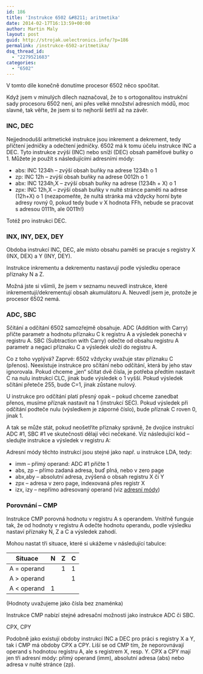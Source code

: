 ```yaml
---
id: 186
title: 'Instrukce 6502 &#8211; aritmetika'
date: 2014-02-17T16:13:59+00:00
author: Martin Maly
layout: post
guid: http://strojak.uelectronics.info/?p=186
permalink: /instrukce-6502-aritmetika/
dsq_thread_id:
  - "2279521683"
categories:
  - "6502"
---
```

V tomto díle konečně donutíme procesor 6502 něco spočítat.

<!--more-->

Když jsem v minulých dílech naznačoval, že to s ortogonalitou instrukční sady procesoru 6502 není, ani přes velké množství adresních módů, moc slavné, tak věřte, že jsem si to nejhorší šetřil až na závěr.

### INC, DEC

Nejjednodušší aritmetické instrukce jsou inkrement a dekrement, tedy přičtení jedničky a odečtení jedničky. 6502 má k tomu účelu instrukce INC a DEC. Tyto instrukce zvýší (INC) nebo sníží (DEC) obsah paměťové buňky o 1. Můžete je použít s následujícími adresními módy:

  * abs: INC 1234h &#8211; zvýší obsah buňky na adrese 1234h o 1
  * zp: INC 12h &#8211; zvýší obsah buňky na adrese 0012h o 1
  * abx: INC 1234h,X &#8211; zvýší obsah buňky na adrese (1234h + X) o 1
  * zpx: INC 12h,X &#8211; zvýší obsah buňky v nulté stránce paměti na adrese (12h+X) o 1 (nezapomeňte, že nultá stránka má vždycky horní byte adresy rovný 0, pokud tedy bude v X hodnota FFh, nebude se pracovat s adresou 0111h, ale 0011h!)

Totéž pro instrukci DEC.

### INX, INY, DEX, DEY

Obdoba instrukcí INC, DEC, ale místo obsahu paměti se pracuje s registry X (INX, DEX) a Y (INY, DEY).

Instrukce inkrementu a dekrementu nastavují podle výsledku operace příznaky N a Z.

Možná jste si všimli, že jsem v seznamu neuvedl instrukce, které inkrementují/dekrementují obsah akumulátoru A. Neuvedl jsem je, protože je procesor 6502 nemá.

### ADC, SBC

Sčítání a odčítání 6502 samozřejmě obsahuje. ADC (Addition with Carry) přičte parametr a hodnotu příznaku C k registru A a výsledek ponechá v registru A. SBC (Subtraction with Carry) odečte od obsahu registru A parametr a negaci příznaku C a výsledek uloží do registru A.

Co z toho vyplývá? Zaprvé: 6502 vždycky uvažuje stav příznaku C (přenos). Neexistuje instrukce pro sčítání nebo odčítání, která by jeho stav ignorovala. Pokud chceme &#8222;jen&#8220; sčítat dvě čísla, je potřeba předtím nastavit C na nulu instrukcí CLC, jinak bude výsledek o 1 vyšší. Pokud výsledek sčítání přeteče 255, bude C=1, jinak zůstane nulový.

U instrukce pro odčítání platí přesný opak &#8211; pokud chceme zanedbat přenos, musíme příznak nastavit na 1 (instrukcí SEC). Pokud výsledek při odčítání podteče nulu (výsledkem je záporné číslo), bude příznak C roven 0, jinak 1.

A tak se může stát, pokud neošetříte příznaky správně, že dvojice instrukcí ADC #1, SBC #1 ve skutečnosti dělají věci nečekané. Viz následující kód &#8211; sledujte instrukce a výsledek v registru A:


  
Adresní módy těchto instrukcí jsou stejné jako např. u instrukce LDA, tedy:

  * imm &#8211; přímý operand: ADC #1 přičte 1
  * abs, zp &#8211; přímo zadaná adresa, buď plná, nebo v zero page
  * abx,aby &#8211; absolutní adresa, zvýšená o obsah registru X či Y
  * zpx &#8211; adresa v zero page, indexovaná přes registr X
  * izx, izy &#8211; nepřímo adresovaný operand (viz [adresní módy](http://strojak.uelectronics.info/adresni-mody-6502/ "Adresní módy 6502"))

### Porovnání &#8211; CMP

Instrukce CMP porovná hodnotu v registru A s operandem. Vnitřně funguje tak, že od hodnoty v registru A odečte hodnotu operandu, podle výsledku nastaví příznaky N, Z a C a výsledek zahodí.

Mohou nastat tři situace, které si ukážeme v následující tabulce:

| Situace     | N | Z | C |
| ----------- | - | - | - |
| A = operand |   | 1 | 1 |
| A > operand |   |   | 1 |
| A < operand | 1 |   |   |

(Hodnoty uvažujeme jako čísla bez znaménka)

Instrukce CMP nabízí stejné adresační možnosti jako instrukce ADC či SBC.



CPX, CPY

Podobně jako existují obdoby instrukcí INC a DEC pro práci s registry X a Y, tak i CMP má obdoby CPX a CPY. Liší se od CMP tím, že neporovnávají operand s hodnotou registru A, ale s registrem X, resp. Y. CPX a CPY mají jen tři adresní módy: přímý operand (imm), absolutní adresa (abs) nebo adresa v nulté stránce (zp).